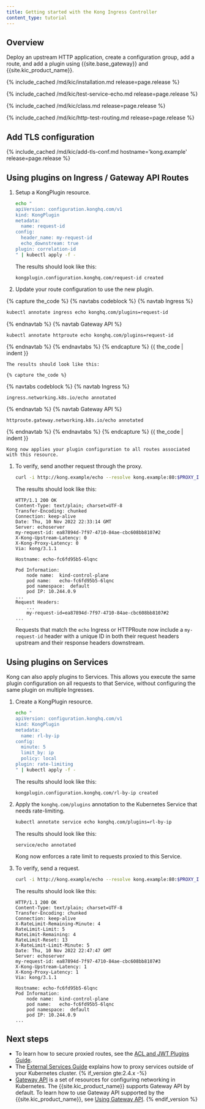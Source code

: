 ```yaml
---
title: Getting started with the Kong Ingress Controller
content_type: tutorial
---
```


## Overview

Deploy an upstream HTTP application, create a configuration group, add a route, and add a plugin using 
{{site.base_gateway}} and {{site.kic_product_name}}.

{% include_cached /md/kic/installation.md release=page.release %}

{% include_cached /md/kic/test-service-echo.md release=page.release %}

{% include_cached /md/kic/class.md release=page.release %}

{% include_cached /md/kic/http-test-routing.md release=page.release %}

## Add TLS configuration

{% include_cached /md/kic/add-tls-conf.md hostname='kong.example' release=page.release %}

## Using plugins on Ingress / Gateway API Routes

1. Setup a KongPlugin resource.

    ```bash
    echo "
    apiVersion: configuration.konghq.com/v1
    kind: KongPlugin
    metadata:
      name: request-id
    config:
      header_name: my-request-id
      echo_downstream: true
    plugin: correlation-id
    " | kubectl apply -f -
    ```
    The results should look like this:
    ```text
    kongplugin.configuration.konghq.com/request-id created
    ```
1. Update your route configuration to use the new plugin.

 {% capture the_code %}
{% navtabs codeblock %}
{% navtab Ingress %}
```bash
kubectl annotate ingress echo konghq.com/plugins=request-id
```
{% endnavtab %}
{% navtab Gateway API %}
```bash
kubectl annotate httproute echo konghq.com/plugins=request-id
```
{% endnavtab %}
{% endnavtabs %}
{% endcapture %}
{{ the_code | indent }}

    The results should look like this:

    {% capture the_code %}
{% navtabs codeblock %}
{% navtab Ingress %}
```text
ingress.networking.k8s.io/echo annotated
```
{% endnavtab %}
{% navtab Gateway API %}
```text
httproute.gateway.networking.k8s.io/echo annotated
```
{% endnavtab %}
{% endnavtabs %}
{% endcapture %}
{{ the_code | indent }}


    Kong now applies your plugin configuration to all routes associated with this resource.

1.  To verify, send another request through the proxy.

    ```bash
    curl -i http://kong.example/echo --resolve kong.example:80:$PROXY_IP
    ```
    The results should look like this:
    ```text
    HTTP/1.1 200 OK
    Content-Type: text/plain; charset=UTF-8
    Transfer-Encoding: chunked
    Connection: keep-alive
    Date: Thu, 10 Nov 2022 22:33:14 GMT
    Server: echoserver
    my-request-id: ea87894d-7f97-4710-84ae-cbc608bb8107#2
    X-Kong-Upstream-Latency: 0
    X-Kong-Proxy-Latency: 0
    Via: kong/3.1.1
    
    Hostname: echo-fc6fd95b5-6lqnc

    Pod Information:
    	node name:	kind-control-plane
    	pod name:	echo-fc6fd95b5-6lqnc
    	pod namespace:	default
    	pod IP:	10.244.0.9
    ...
    Request Headers:
        ...
    	my-request-id=ea87894d-7f97-4710-84ae-cbc608bb8107#2
    ...
    ```
    Requests that match the `echo` Ingress or HTTPRoute now include a `my-request-id` header with a unique ID in both their request headers upstream and their response headers downstream.

## Using plugins on Services

Kong can also apply plugins to Services. This allows you execute the same
plugin configuration on all requests to that Service, without configuring the same plugin on multiple Ingresses.

1. Create a KongPlugin resource.

    ```bash
    echo "
    apiVersion: configuration.konghq.com/v1
    kind: KongPlugin
    metadata:
      name: rl-by-ip
    config:
      minute: 5
      limit_by: ip
      policy: local
    plugin: rate-limiting
    " | kubectl apply -f -
    ```
    The results should look like this:
    ```text
    kongplugin.configuration.konghq.com/rl-by-ip created
    ```
1. Apply the `konghq.com/plugins` annotation to the Kubernetes Service that needs rate-limiting.

    ```bash
    kubectl annotate service echo konghq.com/plugins=rl-by-ip
    ```
    The results should look like this:
    ```text
    service/echo annotated
    ```
    Kong now enforces a rate limit to requests proxied to this Service.        
1. To verify, send a request.
    ```bash
    curl -i http://kong.example/echo --resolve kong.example:80:$PROXY_IP
    ```
    The results should look like this:
    ```text
    HTTP/1.1 200 OK
    Content-Type: text/plain; charset=UTF-8
    Transfer-Encoding: chunked
    Connection: keep-alive
    X-RateLimit-Remaining-Minute: 4
    RateLimit-Limit: 5
    RateLimit-Remaining: 4
    RateLimit-Reset: 13
    X-RateLimit-Limit-Minute: 5
    Date: Thu, 10 Nov 2022 22:47:47 GMT
    Server: echoserver
    my-request-id: ea87894d-7f97-4710-84ae-cbc608bb8107#3
    X-Kong-Upstream-Latency: 1
    X-Kong-Proxy-Latency: 1
    Via: kong/3.1.1

    Hostname: echo-fc6fd95b5-6lqnc
    Pod Information:
    	node name:	kind-control-plane
    	pod name:	echo-fc6fd95b5-6lqnc
    	pod namespace:	default
    	pod IP:	10.244.0.9
    ...
    ```

## Next steps

* To learn how to secure proxied routes, see the [ACL and JWT Plugins Guide](/kubernetes-ingress-controller/{{page.release}}/guides/configure-acl-plugin/).
* The [External Services Guide](/kubernetes-ingress-controller/{{page.release}}/guides/using-external-service/) explains how to proxy services outside of your Kubernetes cluster.
{% if_version gte:2.4.x -%}
* [Gateway API](https://gateway-api.sigs.k8s.io/) is a set of resources for
configuring networking in Kubernetes. The {{site.kic_product_name}} supports Gateway API by default. To learn how to use Gateway API supported by the {{site.kic_product_name}}, see [Using Gateway API](/kubernetes-ingress-controller/{{page.release}}/guides/using-gateway-api/).
{% endif_version %}
